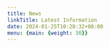 ```yaml
---
title: News
linkTitle: Latest Information
date: 2024-01-25T10:28:32+08:00
menu: {main: {weight: 30}}
---
```

